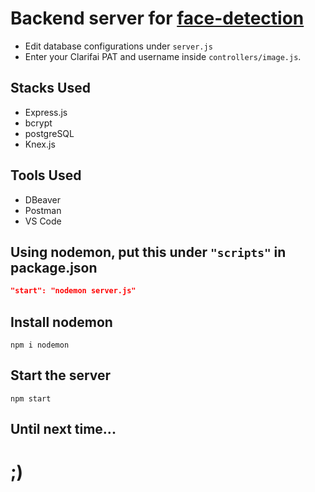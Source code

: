 # Backend server for [face-detection](https://github.com/skywalkerSam/face-detection)

- Edit database configurations under `server.js`
- Enter your Clarifai PAT and username inside `controllers/image.js`.


## Stacks Used

- Express.js
- bcrypt
- postgreSQL
- Knex.js


## Tools Used

- DBeaver
- Postman
- VS Code


## Using nodemon, put this under `"scripts"` in package.json

```json
"start": "nodemon server.js"
```

## Install nodemon
```shell
npm i nodemon
```

## Start the server
```shell
npm start
```


## Until next time...

# ;)
